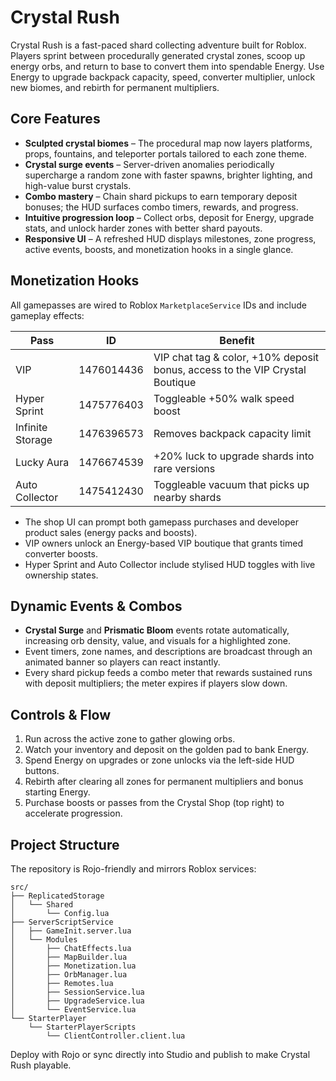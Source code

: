 # Crystal Rush

Crystal Rush is a fast-paced shard collecting adventure built for Roblox. Players sprint between procedurally generated crystal zones, scoop up energy orbs, and return to base to convert them into spendable Energy. Use Energy to upgrade backpack capacity, speed, converter multiplier, unlock new biomes, and rebirth for permanent multipliers.

## Core Features

- **Sculpted crystal biomes** – The procedural map now layers platforms, props, fountains, and teleporter portals tailored to each zone theme.
- **Crystal surge events** – Server-driven anomalies periodically supercharge a random zone with faster spawns, brighter lighting, and high-value burst crystals.
- **Combo mastery** – Chain shard pickups to earn temporary deposit bonuses; the HUD surfaces combo timers, rewards, and progress.
- **Intuitive progression loop** – Collect orbs, deposit for Energy, upgrade stats, and unlock harder zones with better shard payouts.
- **Responsive UI** – A refreshed HUD displays milestones, zone progress, active events, boosts, and monetization hooks in a single glance.

## Monetization Hooks

All gamepasses are wired to Roblox `MarketplaceService` IDs and include gameplay effects:

| Pass | ID | Benefit |
| --- | --- | --- |
| VIP | 1476014436 | VIP chat tag & color, +10% deposit bonus, access to the VIP Crystal Boutique |
| Hyper Sprint | 1475776403 | Toggleable +50% walk speed boost |
| Infinite Storage | 1476396573 | Removes backpack capacity limit |
| Lucky Aura | 1476674539 | +20% luck to upgrade shards into rare versions |
| Auto Collector | 1475412430 | Toggleable vacuum that picks up nearby shards |

- The shop UI can prompt both gamepass purchases and developer product sales (energy packs and boosts).
- VIP owners unlock an Energy-based VIP boutique that grants timed converter boosts.
- Hyper Sprint and Auto Collector include stylised HUD toggles with live ownership states.

## Dynamic Events & Combos

- **Crystal Surge** and **Prismatic Bloom** events rotate automatically, increasing orb density, value, and visuals for a highlighted zone.
- Event timers, zone names, and descriptions are broadcast through an animated banner so players can react instantly.
- Every shard pickup feeds a combo meter that rewards sustained runs with deposit multipliers; the meter expires if players slow down.

## Controls & Flow

1. Run across the active zone to gather glowing orbs.
2. Watch your inventory and deposit on the golden pad to bank Energy.
3. Spend Energy on upgrades or zone unlocks via the left-side HUD buttons.
4. Rebirth after clearing all zones for permanent multipliers and bonus starting Energy.
5. Purchase boosts or passes from the Crystal Shop (top right) to accelerate progression.

## Project Structure

The repository is Rojo-friendly and mirrors Roblox services:

```
src/
├── ReplicatedStorage
│   └── Shared
│       └── Config.lua
├── ServerScriptService
│   ├── GameInit.server.lua
│   └── Modules
│       ├── ChatEffects.lua
│       ├── MapBuilder.lua
│       ├── Monetization.lua
│       ├── OrbManager.lua
│       ├── Remotes.lua
│       ├── SessionService.lua
│       ├── UpgradeService.lua
│       └── EventService.lua
└── StarterPlayer
    └── StarterPlayerScripts
        └── ClientController.client.lua
```

Deploy with Rojo or sync directly into Studio and publish to make Crystal Rush playable.
